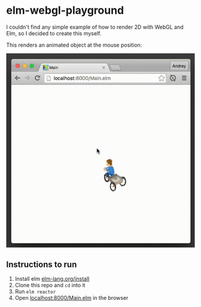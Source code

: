 # elm-webgl-playground

I couldn't find any simple example of how to render 2D
with WebGL and Elm, so I decided to create this myself.

This renders an animated object at the mouse position:

![Demo](screencast.gif)

## Instructions to run

1. Install elm [elm-lang.org/install](http://elm-lang.org/install)
2. Clone this repo and `cd` into it
3. Run `elm reactor`
4. Open [localhost:8000/Main.elm](http://localhost:8000/Main.elm) in the browser
